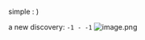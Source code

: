 simple : )

a new discovery:  `-1 - -1`
![image.png](https://cdn.jsdelivr.net/gh/Pokemongle/img_bed_0@main/img/202409270030436.png)
